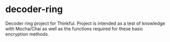 # decoder-ring

Decoder ring project for Thinkful.  Project is intended as a test of knowledge with Mocha/Chai as well as the functions required for these basic encryption methods.
